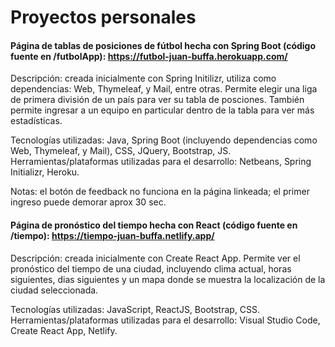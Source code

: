 # Proyectos personales
#### Página de tablas de posiciones de fútbol hecha con Spring Boot (código fuente en /futbolApp): https://futbol-juan-buffa.herokuapp.com/ 

Descripción: creada inicialmente con Spring Initilizr, utiliza como dependencias: Web, Thymeleaf, y Mail, entre otras. Permite elegir una liga de primera división de un país para ver su tabla de posciones. También permite ingresar a un equipo en particular dentro de la tabla para ver más estadísticas.

Tecnologías utilizadas: Java, Spring Boot (incluyendo dependencias como Web, Thymeleaf, y Mail), CSS, JQuery, Bootstrap, JS.
Herramientas/plataformas utilizadas para el desarrollo: Netbeans, Spring Initializr, Heroku.

Notas: el botón de feedback no funciona en la página linkeada; el primer ingreso puede demorar aprox 30 sec.

#### Página de pronóstico del tiempo hecha con React (código fuente en /tiempo): https://tiempo-juan-buffa.netlify.app/

Descripción: creada inicialmente con Create React App. Permite ver el pronóstico del tiempo de una ciudad, incluyendo clima actual, horas siguientes, dias siguientes y un mapa      donde se muestra la localización de la ciudad seleccionada. 

Tecnologías utilizadas: JavaScript, ReactJS, Bootstrap, CSS. 
Herramientas/plataformas utilizadas para el desarrollo: Visual Studio Code, Create React App, Netlify.

